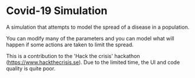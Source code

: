 # Covid-19 Simulation 

A simulation that attempts to model the spread of a disease in a population.

You can modify many of the parameters and you can model what will happen if some actions are taken to limit the spread.   

This is a contribution to the 'Hack the crisis' hackathon (https://www.hackthecrisis.se). Due to the limited time, the UI and code quality is quite poor.

